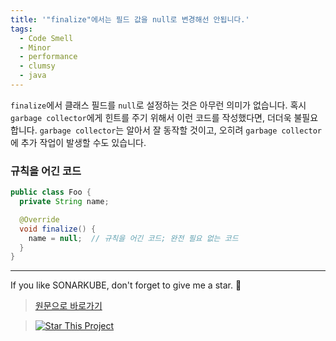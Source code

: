 ```yaml
---
title: '"finalize"에서는 필드 값을 null로 변경해선 안됩니다.'
tags:
  - Code Smell
  - Minor
  - performance
  - clumsy
  - java
---
```


`finalize`에서 클래스 필드를 `null`로 설정하는 것은 아무런 의미가 없습니다.
혹시 `garbage collector`에게 힌트를 주기 위해서 이런 코드를 작성했다면, 더더욱 불필요합니다.
`garbage collector`는 알아서 잘 동작할 것이고, 오히려 `garbage collector`에 추가 작업이 발생할 수도 있습니다.

### 규칙을 어긴 코드

```java
public class Foo {
  private String name;

  @Override
  void finalize() {
    name = null;  // 규칙을 어긴 코드; 완전 필요 없는 코드
  }
}
```

---

If you like SONARKUBE, don't forget to give me a star. :star2:

> [원문으로 바로가기](https://rules.sonarsource.com/java/RSPEC-2165)

> [![Star This Project](https://img.shields.io/github/stars/kantabile/sonarkube.svg?label=Stars&style=social)](https://github.com/kantabile/sonarkube)
